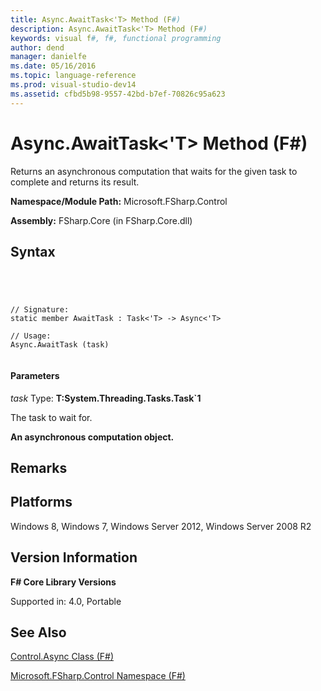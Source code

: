 ```yaml
---
title: Async.AwaitTask<'T> Method (F#)
description: Async.AwaitTask<'T> Method (F#)
keywords: visual f#, f#, functional programming
author: dend
manager: danielfe
ms.date: 05/16/2016
ms.topic: language-reference
ms.prod: visual-studio-dev14
ms.assetid: cfbd5b98-9557-42bd-b7ef-70826c95a623 
---
```


# Async.AwaitTask<'T> Method (F#)

Returns an asynchronous computation that waits for the given task to complete and returns its result.

**Namespace/Module Path:** Microsoft.FSharp.Control

**Assembly:** FSharp.Core (in FSharp.Core.dll)


## Syntax



```




// Signature:
static member AwaitTask : Task<'T> -> Async<'T>

// Usage:
Async.AwaitTask (task)


```





#### Parameters
*task*
Type: **T:System.Threading.Tasks.Task&#96;1**


The task to wait for.



**An asynchronous computation object.**
## Remarks

## Platforms
Windows 8, Windows 7, Windows Server 2012, Windows Server 2008 R2


## Version Information
**F# Core Library Versions**

Supported in: 4.0, Portable


## See Also
[Control.Async Class &#40;F&#35;&#41;](Control.Async-Class-%5BFSharp%5D.md)

[Microsoft.FSharp.Control Namespace &#40;F&#35;&#41;](Microsoft.FSharp.Control-Namespace-%5BFSharp%5D.md)

